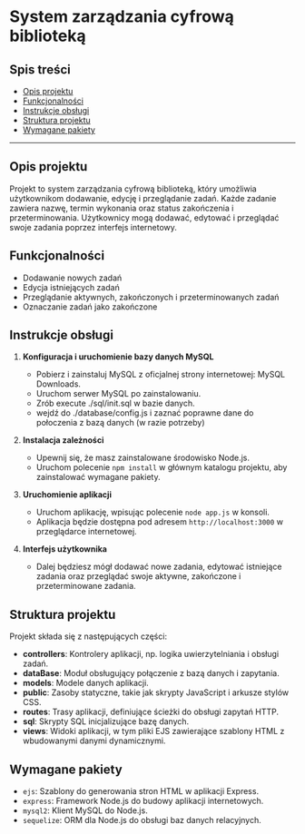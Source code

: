 # System zarządzania cyfrową biblioteką

## Spis treści
- [Opis projektu](#opis-projektu)
- [Funkcjonalności](#funkcjonalności)
- [Instrukcje obsługi](#instrukcje-obsługi)
- [Struktura projektu](#struktura-projektu)
- [Wymagane pakiety](#wymagane-pakiety)

---

## Opis projektu
Projekt to system zarządzania cyfrową biblioteką, który umożliwia użytkownikom dodawanie, edycję i przeglądanie zadań. Każde zadanie zawiera nazwę, termin wykonania oraz status zakończenia i przeterminowania. Użytkownicy mogą dodawać, edytować i przeglądać swoje zadania poprzez interfejs internetowy.

## Funkcjonalności
- Dodawanie nowych zadań
- Edycja istniejących zadań
- Przeglądanie aktywnych, zakończonych i przeterminowanych zadań
- Oznaczanie zadań jako zakończone

## Instrukcje obsługi

1. **Konfiguracja i uruchomienie bazy danych MySQL**

   - Pobierz i zainstaluj MySQL z oficjalnej strony internetowej: MySQL Downloads.
   - Uruchom serwer MySQL po zainstalowaniu.
   - Zrób execute ./sql/init.sql w bazie danych.
   - wejdź do ./database/config.js i zaznać poprawne dane do połoczenia z bazą danych (w razie potrzeby)

2. **Instalacja zależności**
    - Upewnij się, że masz zainstalowane środowisko Node.js.
    - Uruchom polecenie `npm install` w głównym katalogu projektu, aby zainstalować wymagane pakiety.

3.  **Uruchomienie aplikacji**
    - Uruchom aplikację, wpisując polecenie `node app.js` w konsoli.
    - Aplikacja będzie dostępna pod adresem `http://localhost:3000` w przeglądarce internetowej.

4.  **Interfejs użytkownika**
    - Dalej będziesz mógł dodawać nowe zadania, edytować istniejące zadania oraz przeglądać swoje aktywne, zakończone i przeterminowane zadania.

## Struktura projektu
Projekt składa się z następujących części:
- **controllers**: Kontrolery aplikacji, np. logika uwierzytelniania i obsługi zadań.
- **dataBase**: Moduł obsługujący połączenie z bazą danych i zapytania.
- **models**: Modele danych aplikacji.
- **public**: Zasoby statyczne, takie jak skrypty JavaScript i arkusze stylów CSS.
- **routes**: Trasy aplikacji, definiujące ścieżki do obsługi zapytań HTTP.
- **sql**: Skrypty SQL inicjalizujące bazę danych.
- **views**: Widoki aplikacji, w tym pliki EJS zawierające szablony HTML z wbudowanymi danymi dynamicznymi.

## Wymagane pakiety
- `ejs`: Szablony do generowania stron HTML w aplikacji Express.
- `express`: Framework Node.js do budowy aplikacji internetowych.
- `mysql2`: Klient MySQL do Node.js.
- `sequelize`: ORM dla Node.js do obsługi baz danych relacyjnych.